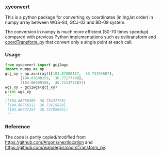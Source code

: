 ### xyconvert

This is a python package for converting xy coordinates (in lng,lat order) in numpy array between WGS-84, GCJ-02 and BD-09 system.

The conversion in numpy is much more efficient (50-70 times speedup) compared with previous Python implementations such as [eviltransform](https://github.com/googollee/eviltransform) and [coordTransform_py](https://github.com/wandergis/coordTransform_py) that convert only a single point at each call.

### Usage

```python
from xyconvert import gcj2wgs
import numpy as np
gcj_xy = np.asarray([[104.07008157,  30.73199687],
       [104.07008159,  30.73177709],
       [104.06999188,  30.73147758]])
wgs_xy = gcj2wgs(gcj_xy)
print wgs_xy
'''
[[104.06756309  30.73437796]
 [104.06756312  30.73415829]
 [104.06747357  30.73385904]]
'''
```

### Reference

The code is partly copied/modified from https://github.com/Argons/nextlocation and https://github.com/wandergis/coordTransform_py.
